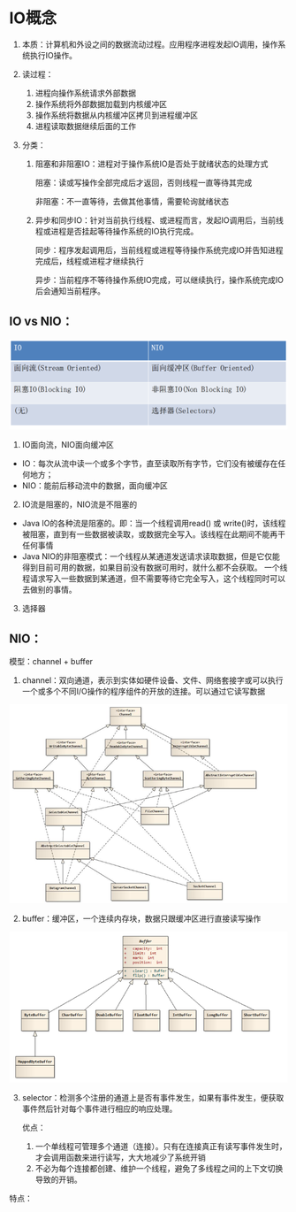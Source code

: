 # IO概念

1. 本质：计算机和外设之间的数据流动过程。应用程序进程发起IO调用，操作系统执行IO操作。

2. 读过程：

   1. 进程向操作系统请求外部数据
   2. 操作系统将外部数据加载到内核缓冲区
   3. 操作系统将数据从内核缓冲区拷贝到进程缓冲区
   4. 进程读取数据继续后面的工作

3. 分类：

   1. 阻塞和非阻塞IO：进程对于操作系统IO是否处于就绪状态的处理方式

      阻塞：读或写操作全部完成后才返回，否则线程一直等待其完成

      非阻塞：不一直等待，去做其他事情，需要轮询就绪状态

   2. 异步和同步IO：针对当前执行线程、或进程而言，发起IO调用后，当前线程或进程是否挂起等待操作系统的IO执行完成。

      同步：程序发起调用后，当前线程或进程等待操作系统完成IO并告知进程完成后，线程或进程才继续执行

      异步：当前程序不等待操作系统IO完成，可以继续执行，操作系统完成IO后会通知当前程序。

## IO vs NIO：

![img](assets/401339-20171228231302459-2106552668.png)

1. IO面向流，NIO面向缓冲区

- IO：每次从流中读一个或多个字节，直至读取所有字节，它们没有被缓存在任何地方；
- NIO：能前后移动流中的数据，面向缓冲区

2. IO流是阻塞的，NIO流是不阻塞的

- Java IO的各种流是阻塞的。即：当一个线程调用read() 或 write()时，该线程被阻塞，直到有一些数据被读取，或数据完全写入。该线程在此期间不能再干任何事情
- Java NIO的非阻塞模式：一个线程从某通道发送请求读取数据，但是它仅能得到目前可用的数据，如果目前没有数据可用时，就什么都不会获取。 一个线程请求写入一些数据到某通道，但不需要等待它完全写入，这个线程同时可以去做别的事情。

3. 选择器

## NIO：

模型：channel + buffer

1. channel：双向通道，表示到实体如硬件设备、文件、网络套接字或可以执行一个或多个不同I/O操作的程序组件的开放的连接。可以通过它读写数据

![img](assets/401339-20171228230431944-787090290.png)

2. buffer：缓冲区，一个连续内存块，数据只跟缓冲区进行直接读写操作

![img](assets/401339-20171228230026116-2026719757.png)

3. selector：检测多个注册的通道上是否有事件发生，如果有事件发生，便获取事件然后针对每个事件进行相应的响应处理。

   优点：

   1. 一个单线程可管理多个通道（连接）。只有在连接真正有读写事件发生时，才会调用函数来进行读写，大大地减少了系统开销
   2. 不必为每个连接都创建、维护一个线程，避免了多线程之间的上下文切换导致的开销。

特点：